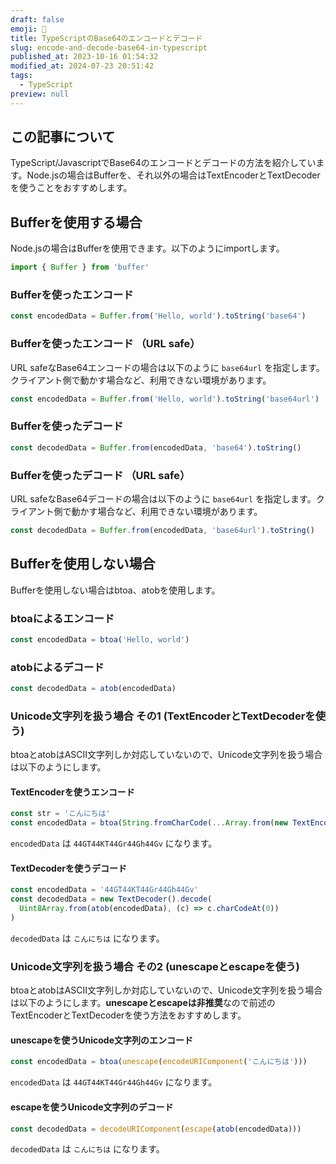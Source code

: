 ```yaml
---
draft: false
emoji: 🔄
title: TypeScriptのBase64のエンコードとデコード
slug: encode-and-decode-base64-in-typescript
published_at: 2023-10-16 01:54:32
modified_at: 2024-07-23 20:51:42
tags:
  - TypeScript
preview: null
---
```


## この記事について

TypeScript/JavascriptでBase64のエンコードとデコードの方法を紹介しています。Node.jsの場合はBufferを、それ以外の場合はTextEncoderとTextDecoderを使うことをおすすめします。

## Bufferを使用する場合

Node.jsの場合はBufferを使用できます。以下のようにimportします。

```typescript
import { Buffer } from 'buffer'
```

### Bufferを使ったエンコード

```typescript
const encodedData = Buffer.from('Hello, world').toString('base64')
```

### Bufferを使ったエンコード （URL safe）

URL safeなBase64エンコードの場合は以下のように `base64url` を指定します。クライアント側で動かす場合など、利用できない環境があります。

```typescript
const encodedData = Buffer.from('Hello, world').toString('base64url')
```

### Bufferを使ったデコード

```typescript
const decodedData = Buffer.from(encodedData, 'base64').toString()
```

### Bufferを使ったデコード （URL safe）

URL safeなBase64デコードの場合は以下のように `base64url` を指定します。クライアント側で動かす場合など、利用できない環境があります。

```typescript
const decodedData = Buffer.from(encodedData, 'base64url').toString()
```

## Bufferを使用しない場合

Bufferを使用しない場合はbtoa、atobを使用します。

### btoaによるエンコード

```typescript
const encodedData = btoa('Hello, world')
```

### atobによるデコード

```typescript
const decodedData = atob(encodedData)
```

### Unicode文字列を扱う場合 その1 (TextEncoderとTextDecoderを使う)

btoaとatobはASCII文字列しか対応していないので、Unicode文字列を扱う場合は以下のようにします。

#### TextEncoderを使うエンコード

```typescript
const str = 'こんにちは'
const encodedData = btoa(String.fromCharCode(...Array.from(new TextEncoder().encode(str))))
```

`encodedData` は `44GT44KT44Gr44Gh44Gv` になります。

#### TextDecoderを使うデコード

```typescript
const encodedData = '44GT44KT44Gr44Gh44Gv'
const decodedData = new TextDecoder().decode(
  Uint8Array.from(atob(encodedData), (c) => c.charCodeAt(0))
)
```

`decodedData` は `こんにちは` になります。

### Unicode文字列を扱う場合 その2 (unescapeとescapeを使う)

btoaとatobはASCII文字列しか対応していないので、Unicode文字列を扱う場合は以下のようにします。**unescapeとescapeは非推奨**なので前述のTextEncoderとTextDecoderを使う方法をおすすめします。

#### unescapeを使うUnicode文字列のエンコード

```typescript
const encodedData = btoa(unescape(encodeURIComponent('こんにちは')))
```

`encodedData` は `44GT44KT44Gr44Gh44Gv` になります。

#### escapeを使うUnicode文字列のデコード

```typescript
const decodedData = decodeURIComponent(escape(atob(encodedData)))
```

`decodedData` は `こんにちは` になります。
